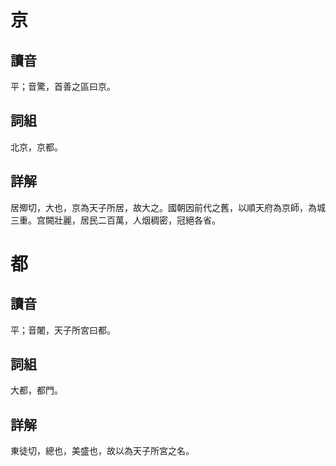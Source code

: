 # 京

## 讀音
平；音驚，首善之區曰京。

## 詞組
北京，京都。

## 詳解
居𡖖切，大也，京為天子所居，故大之。國朝因前代之舊，以順天府為京師，為城三重。宫闕壯麗，居民二百萬，人烟稠密，冠絕各省。

# 都

## 讀音
平；音闍，天子所宮曰都。

## 詞組
大都，都門。

## 詳解
東徒切，總也，美盛也，故以為天子所宮之名。


